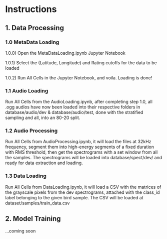 # Instructions

## 1. Data Processing

### 1.0 MetaData Loading

1.0.0) Open the MetaDataLoading.ipynb Jupyter Notebook

1.0.1) Select the (Latitude, Longitude) and Rating cutoffs for the data to be loaded

1.0.2) Run All Cells in the Jupyter Notebook, and voila. Loading is done!

### 1.1 Audio Loading

Run All Cells from the AudioLoading.ipynb, after completing step 1.0, all .ogg audios have now been loaded into their respective folders in database/audio/dev & database/audio/test, done with the stratified sampling and all, into an 80-20 split.

### 1.2 Audio Processing

Run All Cells from AudioProcessing.ipynb, it will load the files at 32kHz frequency, segment them into high-energy segments of a fixed duration with RMS threshold, then get the spectrograms with a set window from all the samples. The spectrograms will be loaded into database/spect/dev/ and ready for data extraction and loading.

### 1.3 Data Loading

Run All Cells from DataLoading.ipynb, it will load a CSV with the matrices of the grayscale pixels from the dev spectrograms, attached with the class_id label belonging to the given bird sample. The CSV will be loaded at dataset/samples/train_data.csv

## 2. Model Training

...coming soon

